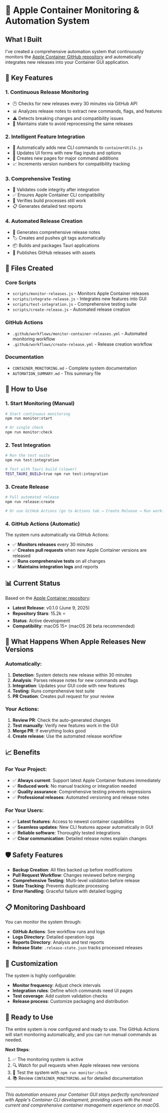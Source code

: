 # 🤖 Apple Container Monitoring & Automation System

## What I Built

I've created a comprehensive automation system that continuously monitors the [Apple Container GitHub repository](https://github.com/apple/container) and automatically integrates new releases into your Container GUI application.

## 🎯 Key Features

### 1. **Continuous Release Monitoring**
- 🕐 Checks for new releases every 30 minutes via GitHub API
- 📊 Analyzes release notes to extract new commands, flags, and features  
- ⚠️ Detects breaking changes and compatibility issues
- 💾 Maintains state to avoid reprocessing the same releases

### 2. **Intelligent Feature Integration**
- 🔄 Automatically adds new CLI commands to `containerUtils.js`
- 🎨 Updates UI forms with new flag inputs and options
- 📄 Creates new pages for major command additions
- 📈 Increments version numbers for compatibility tracking

### 3. **Comprehensive Testing**
- 🧪 Validates code integrity after integration
- ✅ Ensures Apple Container CLI compatibility
- 🔨 Verifies build processes still work
- 📋 Generates detailed test reports

### 4. **Automated Release Creation**
- 📝 Generates comprehensive release notes
- 🏷️ Creates and pushes git tags automatically
- 📦 Builds and packages Tauri applications
- 🚀 Publishes GitHub releases with assets

## 📂 Files Created

### Core Scripts
- `scripts/monitor-releases.js` - Monitors Apple Container releases
- `scripts/integrate-release.js` - Integrates new features into GUI
- `scripts/test-integration.js` - Comprehensive testing suite
- `scripts/create-release.js` - Automated release creation

### GitHub Actions
- `.github/workflows/monitor-container-releases.yml` - Automated monitoring workflow
- `.github/workflows/create-release.yml` - Release creation workflow

### Documentation
- `CONTAINER_MONITORING.md` - Complete system documentation
- `AUTOMATION_SUMMARY.md` - This summary file

## 🚀 How to Use

### 1. **Start Monitoring (Manual)**
```bash
# Start continuous monitoring
npm run monitor:start

# Or single check
npm run monitor:check
```

### 2. **Test Integration**
```bash
# Run the test suite
npm run test:integration

# Test with Tauri build (slower)
TEST_TAURI_BUILD=true npm run test:integration
```

### 3. **Create Release**
```bash
# Full automated release
npm run release:create

# Or use GitHub Actions (go to Actions tab → Create Release → Run workflow)
```

### 4. **GitHub Actions (Automatic)**
The system runs automatically via GitHub Actions:
- ✅ **Monitors releases** every 30 minutes
- ✅ **Creates pull requests** when new Apple Container versions are released
- ✅ **Runs comprehensive tests** on all changes
- ✅ **Maintains integration logs** and reports

## 📊 Current Status

Based on the [Apple Container repository](https://github.com/apple/container):
- **Latest Release**: v0.1.0 (June 9, 2025)
- **Repository Stars**: 15.2k ⭐
- **Status**: Active development
- **Compatibility**: macOS 15+ (macOS 26 beta recommended)

## 🔄 What Happens When Apple Releases New Versions

### Automatically:
1. **Detection**: System detects new release within 30 minutes
2. **Analysis**: Parses release notes for new commands and flags
3. **Integration**: Updates your GUI code with new features
4. **Testing**: Runs comprehensive test suite
5. **PR Creation**: Creates pull request for your review

### Your Actions:
1. **Review PR**: Check the auto-generated changes
2. **Test manually**: Verify new features work in the GUI
3. **Merge PR**: If everything looks good
4. **Create release**: Use the automated release workflow

## 📈 Benefits

### For Your Project:
- ✅ **Always current**: Support latest Apple Container features immediately
- ✅ **Reduced work**: No manual tracking or integration needed
- ✅ **Quality assurance**: Comprehensive testing prevents regressions
- ✅ **Professional releases**: Automated versioning and release notes

### For Your Users:
- ✅ **Latest features**: Access to newest container capabilities
- ✅ **Seamless updates**: New CLI features appear automatically in GUI
- ✅ **Reliable software**: Thoroughly tested integrations
- ✅ **Clear communication**: Detailed release notes explain changes

## 🛡️ Safety Features

- **Backup Creation**: All files backed up before modifications
- **Pull Request Workflow**: Changes reviewed before merging
- **Comprehensive Testing**: Multi-level validation before release
- **State Tracking**: Prevents duplicate processing
- **Error Handling**: Graceful failure with detailed logging

## 📋 Monitoring Dashboard

You can monitor the system through:
- **GitHub Actions**: See workflow runs and logs
- **Logs Directory**: Detailed operation logs
- **Reports Directory**: Analysis and test reports
- **Release State**: `.release-state.json` tracks processed releases

## 🔧 Customization

The system is highly configurable:
- **Monitor frequency**: Adjust check intervals
- **Integration rules**: Define which commands need UI pages
- **Test coverage**: Add custom validation checks
- **Release process**: Customize packaging and distribution

## 🎉 Ready to Use

The entire system is now configured and ready to use. The GitHub Actions will start monitoring automatically, and you can run manual commands as needed.

**Next Steps**:
1. ✅ The monitoring system is active
2. 🔍 Watch for pull requests when Apple releases new versions
3. 🧪 Test the system with `npm run monitor:check`
4. 📚 Review `CONTAINER_MONITORING.md` for detailed documentation

---

*This automation ensures your Container GUI stays perfectly synchronized with Apple's Container CLI development, providing users with the most current and comprehensive container management experience on macOS.*